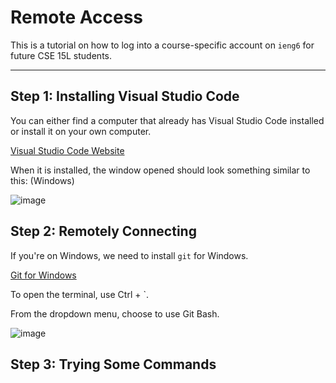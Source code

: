# Remote Access

This is a tutorial on how to log into a course-specific account on `ieng6` for future CSE 15L students.

---

## Step 1: Installing Visual Studio Code

You can either find a computer that already has Visual Studio Code installed or install it on your own computer.

[Visual Studio Code Website](https://code.visualstudio.com/)

When it is installed, the window opened should look something similar to this: (Windows)

![image](https://user-images.githubusercontent.com/105563729/211946977-3a3f4c1a-543b-4bf5-857e-a643ed0391c4.png)

## Step 2: Remotely Connecting

If you're on Windows, we need to install `git` for Windows. 

[Git for Windows](https://gitforwindows.org/)

To open the terminal, use Ctrl + `.

From the dropdown menu, choose to use Git Bash.

![image](https://user-images.githubusercontent.com/105563729/211947883-70d773eb-986a-4bf9-a141-00edc4410594.png)

## Step 3: Trying Some Commands
